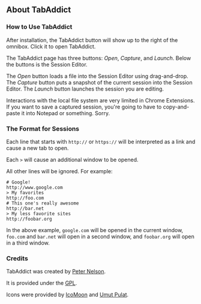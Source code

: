 About TabAddict
---------------

### How to Use TabAddict ###

After installation, the TabAddict button will show up to the
right of the omnibox. Click it to open TabAddict.

The TabAddict page has three buttons: _Open_, _Capture_, 
and _Launch_. Below the buttons is the Session Editor.

The _Open_ button loads a file into the Session Editor using
drag-and-drop. The _Capture_ button puts a snapshot of the current
session into the Session Editor. The _Launch_ button launches
the session you are editing.

Interactions with the local file system are very limited in
Chrome Extensions. If you want to save a captured session, you're
going to have to copy-and-paste it into Notepad or something. Sorry.

### The Format for Sessions ###

Each line that starts with `http://` or `https://` will be 
interpreted as a link and cause a new tab to open.

Each `>` will cause an additional window to be opened.

All other lines will be ignored. For example:

    # Google!
    http://www.google.com
    > My favorites
    http://foo.com
    # This one's really awesome
    http://bar.net
    > My less favorite sites
    http://foobar.org

In the above example, `google.com` will be opened in the
current window, `foo.com` and `bar.net` will open in
a second window, and `foobar.org` will open in a third window.

### Credits ###

TabAddict was created by [Peter Nelson][1].

It is provided under the [GPL][2].

Icons were provided by [IcoMoon][3] and [Umut Pulat][4].

[1]: http://peterthenelson.com
[2]: http://www.gnu.org/licenses/gpl.html
[3]: http://icomoon.io/
[4]: http://www.umutpulat.com/
